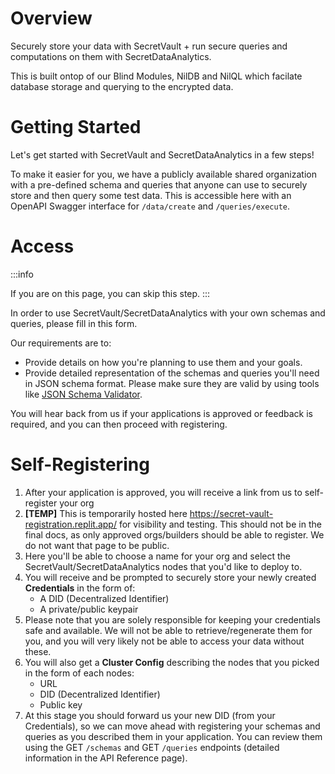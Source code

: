 # Overview

Securely store your data with SecretVault + run secure queries and computations on them with SecretDataAnalytics.

This is built ontop of our Blind Modules, NilDB and NilQL which facilate database storage and querying to the encrypted data.

# Getting Started

Let's get started with SecretVault and SecretDataAnalytics in a few steps!

To make it easier for you, we have a publicly available shared organization with a pre-defined schema and queries that anyone can use to securely store and then query some test data. This is accessible here with an OpenAPI Swagger interface for `/data/create` and `/queries/execute`.

# Access

:::info

If you are on this page, you can skip this step.
:::

In order to use SecretVault/SecretDataAnalytics with your own schemas and queries, please fill in this form.

Our requirements are to:

- Provide details on how you're planning to use them and your goals.
- Provide detailed representation of the schemas and queries you'll need in JSON schema format. Please make sure they are valid by using tools like [JSON Schema Validator](https://www.jsonschemavalidator.net/).

You will hear back from us if your applications is approved or feedback is required, and you can then proceed with registering.

# Self-Registering

1. After your application is approved, you will receive a link from us to self-register your org
2. **[TEMP]** This is temporarily hosted here https://secret-vault-registration.replit.app/ for visibility and testing. This should not be in the final docs, as only approved orgs/builders should be able to register. We do not want that page to be public.
3. Here you'll be able to choose a name for your org and select the SecretVault/SecretDataAnalytics nodes that you'd like to deploy to.
4. You will receive and be prompted to securely store your newly created **Credentials** in the form of:
   - A DID (Decentralized Identifier)
   - A private/public keypair
5. Please note that you are solely responsible for keeping your credentials safe and available. We will not be able to retrieve/regenerate them for you, and you will very likely not be able to access your data without these.
6. You will also get a **Cluster Config** describing the nodes that you picked in the form of each nodes:
   - URL
   - DID (Decentralized Identifier)
   - Public key
7. At this stage you should forward us your new DID (from your Credentials), so we can move ahead with registering your schemas and queries as you described them in your application. You can review them using the GET `/schemas` and GET `/queries` endpoints (detailed information in the API Reference page).

